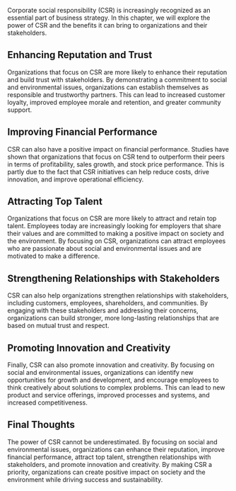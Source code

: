 
Corporate social responsibility (CSR) is increasingly recognized as an essential part of business strategy. In this chapter, we will explore the power of CSR and the benefits it can bring to organizations and their stakeholders.

Enhancing Reputation and Trust
------------------------------

Organizations that focus on CSR are more likely to enhance their reputation and build trust with stakeholders. By demonstrating a commitment to social and environmental issues, organizations can establish themselves as responsible and trustworthy partners. This can lead to increased customer loyalty, improved employee morale and retention, and greater community support.

Improving Financial Performance
-------------------------------

CSR can also have a positive impact on financial performance. Studies have shown that organizations that focus on CSR tend to outperform their peers in terms of profitability, sales growth, and stock price performance. This is partly due to the fact that CSR initiatives can help reduce costs, drive innovation, and improve operational efficiency.

Attracting Top Talent
---------------------

Organizations that focus on CSR are more likely to attract and retain top talent. Employees today are increasingly looking for employers that share their values and are committed to making a positive impact on society and the environment. By focusing on CSR, organizations can attract employees who are passionate about social and environmental issues and are motivated to make a difference.

Strengthening Relationships with Stakeholders
---------------------------------------------

CSR can also help organizations strengthen relationships with stakeholders, including customers, employees, shareholders, and communities. By engaging with these stakeholders and addressing their concerns, organizations can build stronger, more long-lasting relationships that are based on mutual trust and respect.

Promoting Innovation and Creativity
-----------------------------------

Finally, CSR can also promote innovation and creativity. By focusing on social and environmental issues, organizations can identify new opportunities for growth and development, and encourage employees to think creatively about solutions to complex problems. This can lead to new product and service offerings, improved processes and systems, and increased competitiveness.

Final Thoughts
--------------

The power of CSR cannot be underestimated. By focusing on social and environmental issues, organizations can enhance their reputation, improve financial performance, attract top talent, strengthen relationships with stakeholders, and promote innovation and creativity. By making CSR a priority, organizations can create positive impact on society and the environment while driving success and sustainability.
